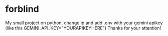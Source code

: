 # forblind
My small project on python, change ip and add .env with your gemini apikey (like this GEMINI_API_KEY="YOURAPIKEYHERE")
Thanks for your attention!
